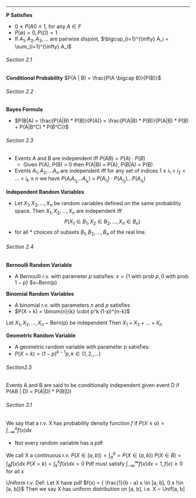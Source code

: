***
**P Satisfies**
* $0 \le P(A0 \le 1$, for any $A \in F$ 
* $P(\emptyset) = 0, P(\Omega) = 1$
* If $A_1, A_2, A_3, ...$ are pairwise disjoint, $\bigcup_{i=1}^{\infty} A_i = \sum_{i=1}^{\infty} A_i$

###### Section 2.1
**Conditional Probability**
$P(A | B) = \frac{P(A \bigcap B)}{P(B)}$

###### Section 2.2
**Bayes Formula**
* $P(B|A) = \frac{P(A|B) * P(B)}{P(A)} = \frac{P(A|B) * P(B)}{P(A|B) * P(B) + P(A|B^C) * P(B^C)}$

###### Section 2.3
* Events A and B are independent iff $P(AB) = P(A) \cdot P(B)$
	* Given P(A), P(B) $\gt$ 0 then P(A|B) = P(A), P(B|A) = P(B)
* Events $A_1, A_2, \dots A_n$ are independent iff for any set of indices 1 ≤ $i_1$ < $i_2$ < ... < $i_k$ ≤ n we have $P(A_i A_{i_2} \dots A_{i_k})$ = ${P(A_{i_1}) \cdot P(A_{i_2}) \dots P(A_{i_k})}$

**Independent Random Variables**
* Let $X_1, X_2, \dots, X_n$ be random variables defined on the same probability space. Then $X_1, X_2, \dots, X_n$ are independent iff $$P(X_1 \in B_1, X_2 \in B_2,\dots, X_n \in B_n)$$
* for all * choices of subsets $B_1, B_2, \dots, B_n$ of the real line.

###### Section 2.4
**Bernoulli Random Variable**
* A Bernoulli r.v. with parameter $p$ satisfies:
$x = \{1$ with prob $p, 0$ with prob $1-p\}$
$x~Bern(p)

**Binomial Random Variables**
* A binomial r.v. with parameters $n$ and $p$ satisfies
* $P(X = k) = \binom{n}{k} \cdot p^k (1-p)^{n-k}$

 Let $X_1, X_2, \dots, X_n$ ~ Bern(p) be independent
 Then $X_1 + X_2 + \dots +X_n$ 

**Geometric Random Variable**
* A geometric random variable with parameter p satisfies:
* $P(X = k) = (1-p)^{k-1}p, k \in \{1, 2,, \dots\}$


###### Section2.5
Events A and B are said to be conditionally independent given event D if P(AB | D) = P(A|D) * P(B|D)

 ###### Section 3.1
 We say that a r.v. X has probability density function $f$ if $P(X \le a) = \int_{-\infty}^{a}f(x)dx$
 * Not every random variable has a pdf

We call X a continuous r.v.
$P(X \in [a, b]) = \int_{a}^{b} = P(X \in(a,b))$
$P(X \in B) = \int_{B} f(x)dx$
$P(X = k) = \int_{k}^{k} f(x)dx = 0$
Pdf must satisfy $\int_{-\infty}^{\infty} f(x)dx = 1, f(x) \ge 0$ for all x

Uniform r.v.
Def: Let X have pdf $f(x) = { \frac{1}{b - a} x \in [a, b], 0 x !\in [a, b]}$
Then we say X has uniform distribution on [a, b], i.e. X ~ Unif[a, b]



